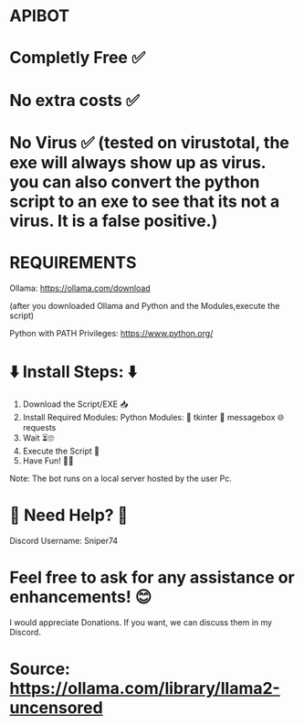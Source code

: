 # APIBOT


# Completly Free ✅
# No extra costs ✅
# No Virus ✅ (tested on virustotal, the exe will always show up as virus. you can also convert the python script to an exe to see that its not a virus. It is a false positive.)



# REQUIREMENTS

Ollama: https://ollama.com/download

(after you downloaded Ollama and Python and the Modules,execute the script)

Python with PATH Privileges: https://www.python.org/

# ⬇️ Install Steps: ⬇️
1. Download the Script/EXE 📥
2. Install Required Modules:
   Python Modules:
     💬 tkinter
      💬 messagebox
       🌐 requests
4. Wait ⏳🙄
5. Execute the Script 📜
6. Have Fun! 🤖😃


Note:
The bot runs on a local server hosted by the user Pc.

# 💬 Need Help? 💬
Discord Username: Sniper74


# Feel free to ask for any assistance or enhancements! 😊


I would appreciate Donations. If you want, we can discuss them in my Discord.
# Source: https://ollama.com/library/llama2-uncensored
